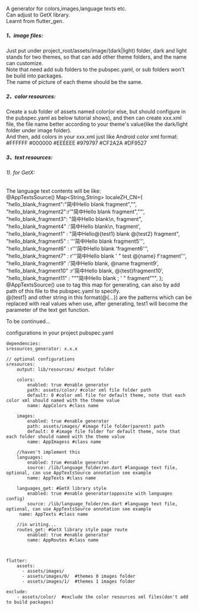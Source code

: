 A generator for colors,images,language texts etc.<br>
Can adjust to GetX library.<br>
Learnt from flutter_gen.<br>

##### 1、image files:
Just put under project_root/assets/image/(dark|light) folder, dark and light stands for two themes, so that can add other theme folders, and the name can customize.<br>
Note that need add sub folders to the pubspec.yaml, or sub folders won't be build into packages.<br>
The name of picture of each theme should be the same.<br>

##### 2、color resources:
Create a sub folder of assets named color(or else, but should configure in the pubspec.yaml as below tutorial shows), and then can create xxx.xml file, the file name better according to your theme's value(like the dark/light folder under image folder).<br>
And then, add colors in your xxx.xml just like Android color xml format:<br>
    <?xml version="1.0" encoding="utf-8"?>
    <resources>
        <color name="white">#FFFFFF</color>
        <color name="black">#000000</color>
        <color name="gray_70">#EEEEEE</color>
        <color name="gray_410">#979797</color>
        <color name="crimson_red" type="material">#CF2A2A</color>
        <color name="yellow_ocher" type="material material-accent">#DF9527</color>
    </resources>

##### 3、text resources:
###### 1). for GetX:
The language text contents will be like:<br>
    @AppTextsSource()
    Map<String,String>  localeZH_CN={
        "hello_blank_fragment":"简中Hello blank fragment\",\"",
        "hello_blank_fragment2":r'"简中Hello blank fragment",""',
        "hello_blank_fragment3":  "简中Hello blank\n, fragment",
        "hello_blank_fragment4" :'简中Hello blank\n, fragment',
        "hello_blank_fragment1"   :  "简中Hello@{test1} blank @{test2} fragment",
        "hello_blank_fragment5"   :  '''简中Hello blank fragment5''',
        "hello_blank_fragment6"   :  r'''简中Hello blank 'fragment6''',
        "hello_blank_fragment7"   :  r'''简中Hello
        blank ' "
        test @{name}
        f'ragment''',
        "hello_blank_fragment9" :'简中Hello blank, @name fragment9',
        "hello_blank_fragment10" :r'简中Hello blank, @{test}fragment10',
        "hello_blank_fragment11"   :  """简中Hello
        blank ; ' "
        fragment""",
        };
@AppTextsSource() use to tag this map for generating, can also by add path of this file to the pubspec.yaml to specify.<br>
@{test1} and other string in this format(@{...}) are the patterns which can be replaced with real values when use, after generating, test1 will become the parameter of the text get function.<br>

To be continued...<br>

configurations in your project pubspec.yaml<br>

    dependencies:
    sresources_generator: x.x.x

    // optional configurations
    sresources:
        output: lib/resources/ #output folder
        
        colors:
            enabled: true #enable generator
            path: assets/color/ #color xml file folder path
            default: 0 #color xml file for default theme, note that each color xml should named with the theme value
            name: AppColors #class name
    
        images:
            enabled: true #enable generator
            path: assets/images/ #image file folder(parent) path
            default: 0 #image file folder for default theme, note that each folder should named with the theme value
            name: AppImagess #class name

        //haven't implement this
        languages:
            enabled: true #enable generator
            source: /lib/language_folder/en.dart #language text file, optional, can use AppTextsSource annotation see example
            name: AppTexts #class name
            
        languages_get: #GetX library style
            enabled: true #enable generator(opposite with languages config)
            source: /lib/language_folder/en.dart #language text file, optional, can use AppTextsSource annotation see example
         name: AppTexts #class name

        //in writing...
        routes_get: #GetX library style page route
            enabled: true #enable generator
            name: AppRoutes #class name
            


    flutter:
        assets:
          - assets/images/
          - assets/images/0/  #themes 0 images folder
          - assets/images/1/  #themes 1 images folder

    exclude:
        - assets/color/  #exclude the color resources xml files(don't add to build packages)